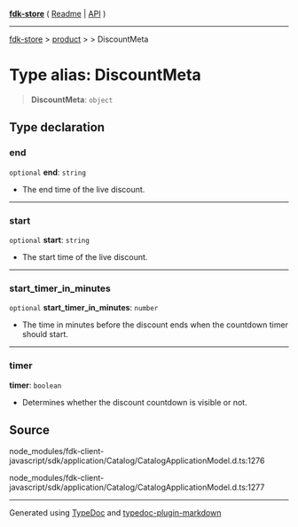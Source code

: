 [**fdk-store**](../../../README.md) ( [Readme](../../../README.md) \| [API](../../../API.md) )

---

[fdk-store](../../../API.md) > [product](../../README.md) > [<internal>](../README.md) > DiscountMeta

# Type alias: DiscountMeta

> **DiscountMeta**: `object`

## Type declaration

### end

`optional` **end**: `string`

- The end time of the live discount.

---

### start

`optional` **start**: `string`

- The start time of the live discount.

---

### start_timer_in_minutes

`optional` **start_timer_in_minutes**: `number`

- The time in minutes before the
  discount ends when the countdown timer should start.

---

### timer

**timer**: `boolean`

- Determines whether the discount countdown is
  visible or not.

## Source

node_modules/fdk-client-javascript/sdk/application/Catalog/CatalogApplicationModel.d.ts:1276

node_modules/fdk-client-javascript/sdk/application/Catalog/CatalogApplicationModel.d.ts:1277

---

Generated using [TypeDoc](https://typedoc.org/) and [typedoc-plugin-markdown](https://www.npmjs.com/package/typedoc-plugin-markdown)
